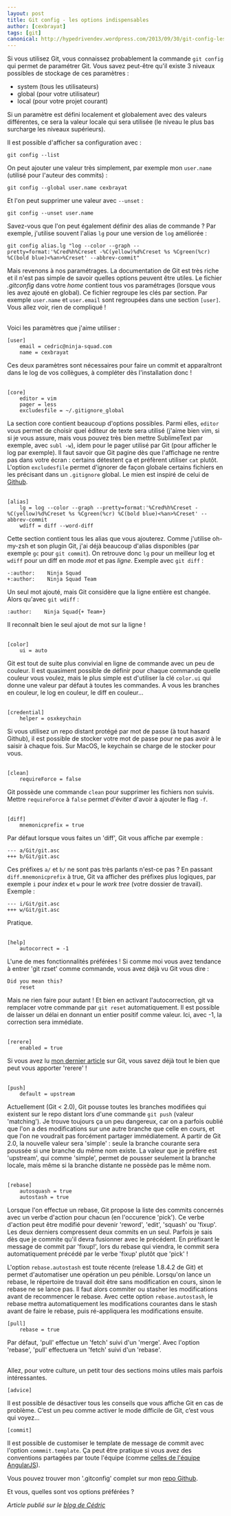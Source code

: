 ```yaml
---
layout: post
title: Git config - les options indispensables
author: [cexbrayat]
tags: [git]
canonical: http://hypedrivendev.wordpress.com/2013/09/30/git-config-les-options-indispensables
---
```


Si vous utilisez Git, vous connaissez probablement la commande `git config` qui permet de paramétrer Git. Vous savez peut-être qu'il existe 3 niveaux possibles de stockage de ces paramètres&nbsp;:

- system (tous les utilisateurs)
- global (pour votre utilisateur)
- local (pour votre projet courant)

Si un paramètre est défini localement et globalement avec des valeurs différentes, ce sera la valeur locale qui sera utilisée (le niveau le plus bas surcharge les niveaux supérieurs).

Il est possible d'afficher sa configuration avec&nbsp;:

    git config --list

On peut ajouter une valeur très simplement, par exemple mon `user.name` (utilisé pour l'auteur des commits)&nbsp;:

    git config --global user.name cexbrayat

Et l'on peut supprimer une valeur avec `--unset`&nbsp;:

    git config --unset user.name

Savez-vous que l'on peut également définir des alias de commande&nbsp;? Par exemple, j'utilise souvent l'alias `lg` pour une version de `log` améliorée&nbsp;:

    git config alias.lg "log --color --graph --pretty=format:'%Cred%h%Creset -%C(yellow)%d%Creset %s %Cgreen(%cr) %C(bold blue)<%an>%Creset' --abbrev-commit"

Mais revenons à nos paramétrages. La documentation de Git est très riche et il n'est pas simple de savoir quelles options peuvent être utiles. Le fichier *.gitconfig* dans votre *home* contient tous vos paramétrages (lorsque vous les avez ajouté en global). Ce fichier regroupe les clés par section. Par exemple `user.name` et `user.email` sont regroupées dans une section `[user]`. Vous allez voir, rien de compliqué&nbsp;!
<br/><br/>

Voici les paramètres que j'aime utiliser&nbsp;:

    [user]
        email = cedric@ninja-squad.com
        name = cexbrayat

Ces deux paramètres sont nécessaires pour faire un commit et apparaîtront dans le log de vos collègues, à compléter dès l'installation donc&nbsp;!
<br/><br/>

    [core]
        editor = vim
        pager = less
        excludesfile = ~/.gitignore_global

La section core contient beaucoup d'options possibles. Parmi elles, `editor` vous permet de choisir quel éditeur de texte sera utilisé (j'aime bien vim, si si je vous assure, mais vous pouvez très bien mettre SublimeText par exemple, avec `subl -w`), idem pour le pager utilisé par Git (pour afficher le log par exemple). Il faut savoir que Git pagine dès que l'affichage ne rentre pas dans votre écran&nbsp;: certains détestent ça et préfèrent utiliser `cat` plutôt.
L'option `excludesfile` permet d'ignorer de façon globale certains fichiers en les précisant dans un `.gitignore` global. Le mien est inspiré de celui de [Github](https://help.github.com/articles/ignoring-files).
<br/><br/>

    [alias]
        lg = log --color --graph --pretty=format:'%Cred%h%Creset -%C(yellow)%d%Creset %s %Cgreen(%cr) %C(bold blue)<%an>%Creset' --abbrev-commit
        wdiff = diff --word-diff

Cette section contient tous les alias que vous ajouterez. Comme j'utilise oh-my-zsh et son plugin Git, j'ai déjà beaucoup d'alias disponibles (par exemple `gc` pour `git commit`). On retrouve donc `lg` pour un meilleur log et `wdiff` pour un diff en mode *mot* et pas *ligne*. Exemple avec `git diff`&nbsp;:

    -:author:    Ninja Squad
    +:author:    Ninja Squad Team

Un seul mot ajouté, mais Git considère que la ligne entière est changée. Alors qu'avec `git wdiff`&nbsp;:

    :author:    Ninja Squad{+ Team+}

Il reconnaît bien le seul ajout de mot sur la ligne&nbsp;!
<br/><br/>

    [color]
        ui = auto

Git est tout de suite plus convivial en ligne de commande avec un peu de couleur. Il est quasiment possible de définir pour chaque commande quelle couleur vous voulez, mais le plus simple est d'utiliser la clé `color.ui` qui donne une valeur par défaut à toutes les commandes. A vous les branches en couleur, le log en couleur, le diff en couleur...
<br/><br/>

    [credential]
        helper = osxkeychain

Si vous utilisez un repo distant protégé par mot de passe (à tout hasard Github), il est possible de stocker votre mot de passe pour ne pas avoir à le saisir à chaque fois. Sur MacOS, le keychain se charge de le stocker pour vous.
<br/><br/>

    [clean]
        requireForce = false

Git possède une commande `clean` pour supprimer les fichiers non suivis. Mettre `requireForce` à `false` permet d'éviter d'avoir à ajouter le flag `-f`.
<br/><br/>

    [diff]
        mnemonicprefix = true

Par défaut lorsque vous faites un 'diff', Git vous affiche par exemple :

    --- a/Git/git.asc
    +++ b/Git/git.asc

Ces préfixes `a/` et `b/` ne sont pas très parlants n'est-ce pas&nbsp;? En passant `diff.mnemonicprefix` à true, Git va afficher des préfixes plus logiques, par exemple `i` pour *index* et `w` pour le *work tree* (votre dossier de travail). Exemple :

    --- i/Git/git.asc
    +++ w/Git/git.asc

Pratique.
<br/><br/>

    [help]
        autocorrect = -1

L'une de mes fonctionnalités préférées&nbsp;! Si comme moi vous avez tendance à entrer 'git rzset' comme commande, vous avez déjà vu Git vous dire :

    Did you mean this?
        reset

Mais ne rien faire pour autant&nbsp;! Et bien en activant l'autocorrection, git va remplacer votre commande par `git reset` automatiquement. Il est possible de laisser un délai en donnant un entier positif comme valeur. Ici, avec -1, la correction sera immédiate.
<br/><br/>

    [rerere]
        enabled = true

Si vous avez lu [mon dernier article](/2013/08/30/git-rerere-ma-commande-preferee/) sur Git, vous savez déjà tout le bien que peut vous apporter 'rerere'&nbsp;!
<br/><br/>

    [push]
        default = upstream

Actuellement (Git < 2.0), Git pousse toutes les branches modifiées qui existent sur le repo distant lors d'une commande `git push` (valeur 'matching'). Je trouve toujours ça un peu dangereux, car on a parfois oublié que l'on a des modifications sur une autre branche que celle en cours, et que l'on ne voudrait pas forcément partager immédiatement. A partir de Git 2.0, la nouvelle valeur sera 'simple' : seule la branche courante sera poussée si une branche du même nom existe. La valeur que je préfère est 'upstream', qui comme 'simple', permet de pousser seulement la branche locale, mais même si la branche distante ne possède pas le même nom.
<br/><br/>

    [rebase]
        autosquash = true
        autostash = true

Lorsque l'on effectue un rebase, Git propose la liste des commits concernés avec un verbe d'action pour chacun (en l'occurence 'pick'). Ce verbe d'action peut être modifié pour devenir 'reword', 'edit', 'squash' ou 'fixup'. Les deux derniers compressent deux commits en un seul. Parfois je sais dès que je commite qu'il devra fusionner avec le précédent. En préfixant le message de commit par 'fixup!', lors du rebase qui viendra, le commit sera automatiquement précédé par le verbe 'fixup' plutôt que 'pick'&nbsp;!

L'option `rebase.autostash` est toute récente (release 1.8.4.2 de Git) et permet d'automatiser une opération un peu pénible. Lorsqu'on lance un rebase, le répertoire de travail doit être sans modification en cours, sinon le rebase ne se lance pas. Il faut alors commiter ou stasher les modifications avant de recommencer le rebase. Avec cette option `rebase.autostash`, le rebase mettra automatiquement les modifications courantes dans le stash avant de faire le rebase, puis ré-appliquera les modifications ensuite.

    [pull]
        rebase = true

Par défaut, 'pull' effectue un 'fetch' suivi d'un 'merge'. Avec l'option 'rebase', 'pull' effectuera un 'fetch' suivi d'un 'rebase'.
<br/><br/>

Allez, pour votre culture, un petit tour des sections moins utiles mais parfois intéressantes.

    [advice]

Il est possible de désactiver tous les conseils que vous affiche Git en cas de problème. C’est un peu comme activer le mode difficile de Git, c’est vous qui voyez...

    [commit]

Il est possible de customiser le template de message de commit avec l'option `commmit.template`. Ça peut être pratique si vous avez des conventions partagées par toute l'équipe (comme [celles de l'équipe AngularJS](http://docs.angularjs.org/misc/contribute)).

Vous pouvez trouver mon '.gitconfig' complet sur mon [repo Github](https://github.com/cexbrayat/dotfiles/blob/master/git/.gitconfig).

Et vous, quelles sont vos options préférées&nbsp;?

_Article publié sur le [blog de Cédric](http://hypedrivendev.wordpress.com/2013/09/30/git-config-les-options-indispensables "Article original sur le blog de Cédric Exbrayat")_
